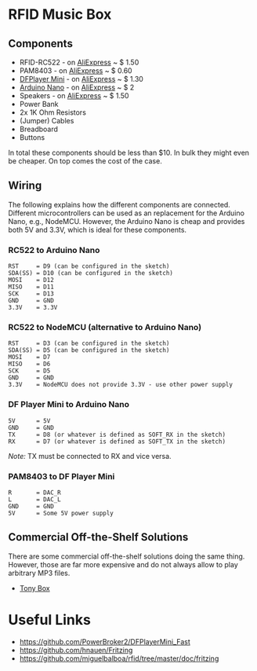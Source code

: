 # RFID Music Box


## Components
* RFID-RC522 - on [AliExpress](https://de.aliexpress.com/item/RC522-Card-Read-Antenna-RFID-Reader-IC-Card-Proximity-Module/1859133832.html) ~ $ 1.50
* PAM8403 - on [AliExpress](https://de.aliexpress.com/item/PAM8403-5V-Power-Audio-Amplifier-Board-2-Channel-3W-W-Volume-Control-USB-Power/32525351819.html) ~ $ 0.60
* [DFPlayer Mini](https://www.dfrobot.com/wiki/index.php/DFPlayer_Mini_SKU:DFR0299) - on [AliExpress](https://de.aliexpress.com/item/TF-Card-U-Disk-Mini-MP3-Player-Audio-Voice-Module-For-Arduino-DFPlay-Min-Board/32659645208.html) ~ $ 1.30
* [Arduino Nano](https://store.arduino.cc/usa/arduino-nano) - on [AliExpress](https://de.aliexpress.com/item/Nano-V3-0-3-0-ATmega168-CH340G-CH340-Mini-USB-UART-Schnittstellenkarte-Micro-controller-Modul-F/32674278303.html)  ~ $ 2
* Speakers - on [AliExpress](https://de.aliexpress.com/item/2pcs-lot-4-ohm-3W-3Watts-53MM-Square-Speaker-36MM-External-Magnetic-Foam-Edge-Silvery/32710329947.html) ~ $ 1.50
* Power Bank
* 2x 1K Ohm Resistors
* (Jumper) Cables
* Breadboard 
* Buttons

In total these components should be less than $10. In bulk they might even be cheaper. On top comes the cost of the case.

## Wiring

The following explains how the different components are connected. Different microcontrollers can be used as an replacement for the Arduino Nano, e.g., NodeMCU. However, the Arduino Nano is cheap and provides both 5V and 3.3V, which is ideal for these components.

### RC522 to Arduino Nano
```
RST     = D9 (can be configured in the sketch)
SDA(SS) = D10 (can be configured in the sketch)
MOSI    = D12
MISO    = D11
SCK     = D13
GND     = GND
3.3V    = 3.3V
```

### RC522 to NodeMCU (alternative to Arduino Nano)
```
RST     = D3 (can be configured in the sketch)
SDA(SS) = D5 (can be configured in the sketch)
MOSI    = D7 
MISO    = D6
SCK     = D5
GND     = GND
3.3V    = NodeMCU does not provide 3.3V - use other power supply
```

### DF Player Mini to Arduino Nano
```
5V      = 5V
GND     = GND
TX      = D8 (or whatever is defined as SOFT_RX in the sketch)
RX      = D7 (or whatever is defined as SOFT_TX in the sketch)
```

*Note:* TX must be connected to RX and vice versa.

### PAM8403 to DF Player Mini
```
R       = DAC_R
L       = DAC_L
GND     = GND
5V      = Some 5V power supply
``` 


## Commercial Off-the-Shelf Solutions

There are some commercial off-the-shelf solutions doing the same thing. However, those are far more expensive and do not always allow to play arbitrary MP3 files.

* [Tony Box](https://tonies.de/toniebox/)

# Useful Links
* https://github.com/PowerBroker2/DFPlayerMini_Fast
* https://github.com/hnauen/Fritzing
* https://github.com/miguelbalboa/rfid/tree/master/doc/fritzing